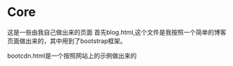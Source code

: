 # Core
这是一些由我自己做出来的页面
首先blog.html,这个文件是我按照一个简单的博客页面做出来的，其中用到了bootstrap框架。

bootcdn.html是一个按照网站上的示例做出来的
